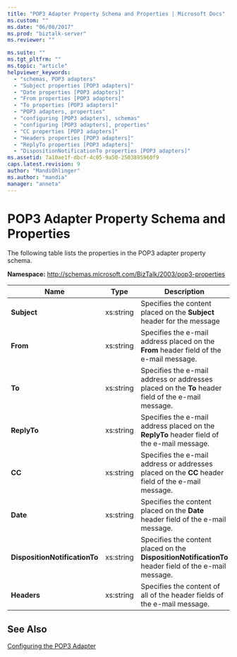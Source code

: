 ```yaml
---
title: "POP3 Adapter Property Schema and Properties | Microsoft Docs"
ms.custom: ""
ms.date: "06/08/2017"
ms.prod: "biztalk-server"
ms.reviewer: ""

ms.suite: ""
ms.tgt_pltfrm: ""
ms.topic: "article"
helpviewer_keywords: 
  - "schemas, POP3 adapters"
  - "Subject properties [POP3 adapters]"
  - "Date properties [POP3 adapters]"
  - "From properties [POP3 adapters]"
  - "To properties [POP3 adapters]"
  - "POP3 adapters, properties"
  - "configuring [POP3 adapters], schemas"
  - "configuring [POP3 adapters], properties"
  - "CC properties [POP3 adapters]"
  - "Headers properties [POP3 adapters]"
  - "ReplyTo properties [POP3 adapters]"
  - "DispositionNotificationTo properties [POP3 adapters]"
ms.assetid: 7a10ae1f-dbcf-4c05-9a50-2503895960f9
caps.latest.revision: 9
author: "MandiOhlinger"
ms.author: "mandia"
manager: "anneta"
---
```

# POP3 Adapter Property Schema and Properties
The following table lists the properties in the POP3 adapter property schema.  
  
 **Namespace:** http://schemas.microsoft.com/BizTalk/2003/pop3-properties  
  
|**Name**|**Type**|**Description**|  
|--------------|--------------|---------------------|  
|**Subject**|xs:string|Specifies the content placed on the **Subject** header for the message|  
|**From**|xs:string|Specifies the e-mail address placed on the **From** header field of the e-mail message.|  
|**To**|xs:string|Specifies the e-mail address or addresses placed on the **To** header field of the e-mail message.|  
|**ReplyTo**|xs:string|Specifies the e-mail address placed on the **ReplyTo** header field of the e-mail message.|  
|**CC**|xs:string|Specifies the e-mail address or addresses placed on the **CC** header field of the e-mail message.|  
|**Date**|xs:string|Specifies the content placed on the **Date** header field of the e-mail message.|  
|**DispositionNotificationTo**|xs:string|Specifies the content placed on the **DispositionNotificationTo** header field of the e-mail message.|  
|**Headers**|xs:string|Specifies the content of all of the header fields of the e-mail message.|  
  
## See Also  
 [Configuring the POP3 Adapter](../core/configuring-the-pop3-adapter.md)